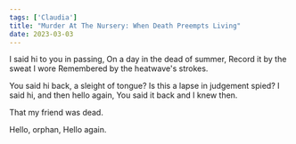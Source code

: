 ```yaml
---
tags: ['Claudia']
title: "Murder At The Nursery: When Death Preempts Living"
date: 2023-03-03
---
```


I said hi to you in passing,
On a day in the dead of summer,
Record it by the sweat I wore
Remembered by the heatwave's strokes.

You said hi back, a sleight of tongue?
Is this a lapse in judgement spied?
I said hi, and then hello again,
You said it back and I knew then.

That my friend was dead.

Hello, orphan,
Hello again.
